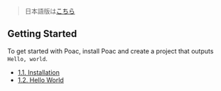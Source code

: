 > 日本語版は[こちら](https://doc.poac.pm/ja/getting-started/)

## Getting Started

To get started with Poac, install Poac and create a project that outputs `Hello, world`.  
* [1.1. Installation](installation.md)
* [1.2. Hello World](hello-world.md)
